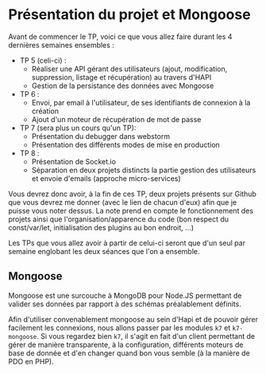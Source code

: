 # Présentation du projet et Mongoose

Avant de commencer le TP, voici ce que vous allez faire durant les 4 dernières semaines ensembles :

- TP 5 (celi-ci) :
    - Réaliser une API gérant des utilisateurs (ajout, modification, suppression, listage et récupération) au travers d'HAPI
    - Gestion de la persistance des données avec Mongoose
- TP 6 :
    - Envoi, par email à l'utilisateur, de ses identifiants de connexion à la création
    - Ajout d'un moteur de récupération de mot de passe
- TP 7 (sera plus un cours qu'un TP):
    - Présentation du debugger dans webstorm
    - Présentation des différents modes de mise en production
- TP 8 :
    - Présentation de Socket.io
    - Séparation en deux projets distincts la partie gestion des utilisateurs et envoie d'emails (approche micro-services)

Vous devrez donc avoir, à la fin de ces TP, deux projets présents sur Github que vous devrez me donner (avec le lien de chacun d'eux) afin que je puisse vous noter dessus.
La note prend en compte le fonctionnement des projets ainsi que l'organisation/apparence du code (bon respect du const/var/let, initialisation des plugins au bon endroit, ...)

Les TPs que vous allez avoir à partir de celui-ci seront que d'un seul par semaine englobant les deux séances que l'on a ensemble.

## Mongoose

Mongoose est une surcouche à MongoDB pour Node.JS permettant de valider ses données par rapport à des schémas préalablement définits.

Afin d'utiliser convenablement mongoose au sein d'Hapi et de pouvoir gérer facilement les connexions, nous allons passer par les modules `k7` et `k7-mongoose`. Si vous regardez bien `k7`, il s'agit en fait d'un client permettant de gérer de manière transparente, à la configuration, différents moteurs de base de donnée et d'en changer quand bon vous semble (à la manière de PDO en PHP).
